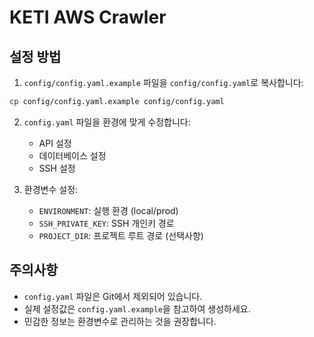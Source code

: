 # KETI AWS Crawler

## 설정 방법

1. `config/config.yaml.example` 파일을 `config/config.yaml`로 복사합니다:
```bash
cp config/config.yaml.example config/config.yaml
```

2. `config.yaml` 파일을 환경에 맞게 수정합니다:
   - API 설정
   - 데이터베이스 설정
   - SSH 설정

3. 환경변수 설정:
   - `ENVIRONMENT`: 실행 환경 (local/prod)
   - `SSH_PRIVATE_KEY`: SSH 개인키 경로
   - `PROJECT_DIR`: 프로젝트 루트 경로 (선택사항)

## 주의사항
- `config.yaml` 파일은 Git에서 제외되어 있습니다.
- 실제 설정값은 `config.yaml.example`을 참고하여 생성하세요.
- 민감한 정보는 환경변수로 관리하는 것을 권장합니다.